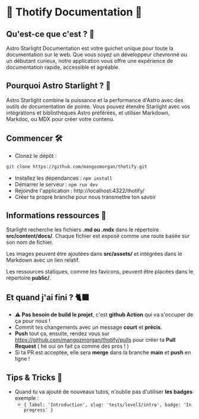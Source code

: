 
# 🌟 Thotify Documentation 🌟

## Qu'est-ce que c'est ? 🤔

Astro Starlight Documentation est votre guichet unique pour toute la documentation sur le web. Que vous soyez un développeur chevronné ou un débutant curieux, notre application vous offre une expérience de documentation rapide, accessible et agréable.

## Pourquoi Astro Starlight ? 🌠

Astro Starlight combine la puissance et la performance d'Astro avec des outils de documentation de pointe. Vous pouvez étendre Starlight avec vos intégrations et bibliothèques Astro préférées, et utiliser Markdown, Markdoc, ou MDX pour créer votre contenu.

## Commencer 🛠️

- Clonez le dépôt :
```bash
git clone https://github.com/mangozmorgan/thotify.git
```
- Installez les dépendances :  `npm install`
- Démarrer le serveur :  `npm run dev`
- Rejoindre l'application :  http://localhost:4322/thotify/
- Créer ta propre branche pour nous transmettre ton savoir 
    

## Informations ressources 👀

Starlight recherche les fichiers **.md ou .mdx** dans le répertoire **src/content/docs/**. Chaque fichier est exposé comme une route basée sur son nom de fichier.

Les images peuvent être ajoutées dans **src/assets/** et intégrées dans le Markdown avec un lien relatif.

Les ressources statiques, comme les favicons, peuvent être placées dans le répertoire **public/**.




##  Et quand j'ai fini ? 🐈‍⬛

- ⚠️ **Pas besoin de build le projet**, c'est **github Action** qui va s'occuper de ça pour nous !
- Commit tes changements avec un message **court** et **précis**.
- **Push** tout ça, ensuite, rendez vous sur https://github.com/mangozmorgan/thotify/pulls pour créer ta **Pull Request** ( hé oui on fait ça comme des pros ! )
- Si ta  PR est acceptée, elle sera **merge** dans la branche **main** et **push** en ligne !
  
## Tips  & Tricks 🤫
- Quand tu va ajouté de nouveaux tutos, n'oublie pas d'utiliser **les badges** exemple : 
  - `{ label: 'Introduction', slug: 'tests/level1/intro', badge: 'In progress' }`

